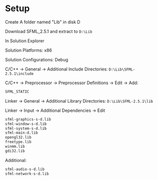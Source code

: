 # Setup

Create A folder named "Lib" in disk D

Download SFML_2.5.1 and extract to ``` D:\Lib ```

In Solution Explorer

Solution Platforms: x86

Solution Configurations: Debug

C/C++ -> General -> Additional Include Directories: ``` D:\Lib\SFML-2.5.1\include ```

C/C++ -> Preprocessor -> Preprocessor Definitions -> Edit -> Add:

```bash
SFML_STATIC
```

Linker -> General -> Additional Library Directories: ``` D:\Lib\SFML-2.5.1\lib ```

Linker -> Input -> Additional Dependencies -> Edit

```bash
sfml-graphics-s-d.lib
sfml-window-s-d.lib
sfml-system-s-d.lib
sfml-main-d.lib
opengl32.lib
freetype.lib
winmm.lib
gdi32.lib
```

Additional:
```bash
sfml-audio-s-d.lib
sfml-network-s-d.lib
```
